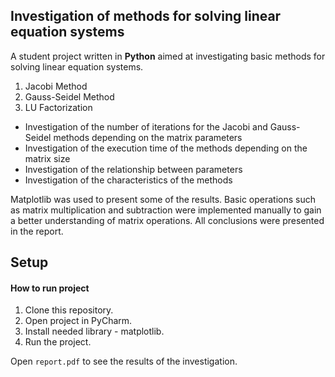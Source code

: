 ##   Investigation of methods for solving linear equation systems

A student project written in **Python** aimed at investigating basic methods for solving linear equation systems. 
1. Jacobi Method
2.  Gauss-Seidel Method 
3.  LU Factorization 
- Investigation of the number of iterations for the Jacobi and Gauss-Seidel methods depending on the matrix parameters 
- Investigation of the execution time of the methods depending on the matrix size
- Investigation of the relationship between parameters 
- Investigation of the characteristics of the methods

Matplotlib was used to present some of the results. Basic operations such as matrix multiplication and subtraction were implemented manually to gain a better understanding of matrix operations. All conclusions were presented in the report.
 
## Setup
#### How to run project
1. Clone this repository.
2. Open project in PyCharm.
3. Install needed library - matplotlib.
4. Run the project.

Open `report.pdf` to see the results of the investigation.
